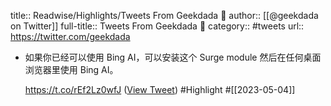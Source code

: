 title:: Readwise/Highlights/Tweets From Geekdada 🎇
author:: [[@geekdada on Twitter]]
full-title:: Tweets From Geekdada 🎇
category:: #tweets
url:: https://twitter.com/geekdada

- 如果你已经可以使用 Bing AI，可以安装这个 Surge module 然后在任何桌面浏览器里使用 Bing AI。
  
  https://t.co/rEf2Lz0wfJ ([View Tweet](https://twitter.com/geekdada/status/1625903219510595584)) #Highlight #[[2023-05-04]]